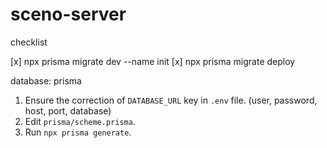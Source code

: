 # sceno-server

checklist

[x] npx prisma migrate dev --name init
[x] npx prisma migrate deploy

database: prisma

1. Ensure the correction of `DATABASE_URL` key in `.env` file. (user, password, host, port, database)
2. Edit `prisma/scheme.prisma`.
3. Run `npx prisma generate`.
